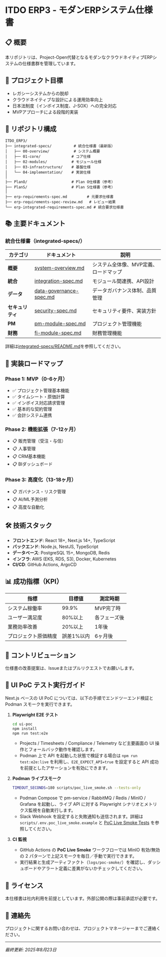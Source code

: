 # ITDO ERP3 - モダンERPシステム仕様書

## 📋 概要

本リポジトリは、Project-Open代替となるモダンなクラウドネイティブERPシステムの仕様書群を管理しています。

## 🎯 プロジェクト目標

- レガシーシステムからの脱却
- クラウドネイティブな設計による運用効率向上
- 日本法制度（インボイス制度、J-SOX）への完全対応
- MVPアプローチによる段階的実装

## 📁 リポジトリ構成

```
ITDO_ERP3/
├── integrated-specs/          # 統合仕様書（最新版）
│   ├── 00-overview/           # システム概要
│   ├── 01-core/              # コア仕様
│   ├── 02-modules/           # モジュール仕様
│   ├── 03-infrastructure/    # 基盤仕様
│   └── 04-implementation/    # 実装仕様
│
├── PlanO/                    # Plan O仕様書（参考）
├── PlanS/                    # Plan S仕様書（参考）
│
├── erp-requirements-spec.md         # 元要求仕様書
├── erp-requirements-spec-review.md   # レビュー結果
└── erp-integrated-requirements-spec.md # 統合要求仕様書
```

## 📚 主要ドキュメント

### 統合仕様書（integrated-specs/）

| カテゴリ | ドキュメント | 説明 |
|---------|------------|------|
| **概要** | [system-overview.md](integrated-specs/00-overview/system-overview.md) | システム全体像、MVP定義、ロードマップ |
| **統合** | [integration-spec.md](integrated-specs/01-core/integration-spec.md) | モジュール間連携、API設計 |
| **データ** | [data-governance-spec.md](integrated-specs/01-core/data-governance-spec.md) | データガバナンス体制、品質管理 |
| **セキュリティ** | [security-spec.md](integrated-specs/03-infrastructure/security-spec.md) | セキュリティ要件、実装方針 |
| **PM** | [pm-module-spec.md](integrated-specs/02-modules/pm-module-spec.md) | プロジェクト管理機能 |
| **財務** | [fi-module-spec.md](integrated-specs/02-modules/fi-module-spec.md) | 財務管理機能 |

詳細は[integrated-specs/README.md](integrated-specs/README.md)を参照してください。

## 🚀 実装ロードマップ

### Phase 1: MVP（0-6ヶ月）
- ✅ プロジェクト管理基本機能
- ✅ タイムシート・原価計算
- ✅ インボイス対応請求管理
- ✅ 基本的な契約管理
- ✅ 会計システム連携

### Phase 2: 機能拡張（7-12ヶ月）
- 📋 販売管理（受注・与信）
- 📋 人事管理
- 📋 CRM基本機能
- 📋 BIダッシュボード

### Phase 3: 高度化（13-18ヶ月）
- 📋 ガバナンス・リスク管理
- 📋 AI/ML予測分析
- 📋 高度な自動化

## 🛠️ 技術スタック

- **フロントエンド**: React 18+, Next.js 14+, TypeScript
- **バックエンド**: Node.js, NestJS, TypeScript
- **データベース**: PostgreSQL 15+, MongoDB, Redis
- **インフラ**: AWS (EKS, RDS, S3), Docker, Kubernetes
- **CI/CD**: GitHub Actions, ArgoCD

## 📊 成功指標（KPI）

| 指標 | 目標値 | 測定時期 |
|------|--------|----------|
| システム稼働率 | 99.9% | MVP完了時 |
| ユーザー満足度 | 80%以上 | 各フェーズ後 |
| 業務効率改善 | 20%以上 | 1年後 |
| プロジェクト原価精度 | 誤差1%以内 | 6ヶ月後 |

## 🤝 コントリビューション

仕様書の改善提案は、Issueまたはプルリクエストでお願いします。

## 🧪 UI PoC テスト実行ガイド

Next.js ベースの UI PoC については、以下の手順でエンドツーエンド検証と Podman スモークを実行できます。

1. **Playwright E2E テスト**
   ```bash
   cd ui-poc
   npm install
   npm run test:e2e
   ```
   - Projects / Timesheets / Compliance / Telemetry など主要画面の UI 操作とフォールバック動作を確認します。
   - Podman 上で API を起動した状態で検証する場合は `npm run test:e2e:live` を利用し、`E2E_EXPECT_API=true` を設定すると API 成功を前提としたアサーションを有効にできます。

2. **Podman ライブスモーク**
   ```bash
   TIMEOUT_SECONDS=180 scripts/poc_live_smoke.sh --tests-only
   ```
   - Podman Compose で pm-service / RabbitMQ / Redis / MinIO / Grafana を起動し、ライブ API に対する Playwright シナリオとメトリクス監視を自動実行します。
   - Slack Webhook を設定すると失敗通知も送信されます。詳細は `scripts/.env.poc_live_smoke.example` と [PoC Live Smoke Tests](docs/poc_live_smoke.md) を参照してください。

3. **CI 監視**
   - GitHub Actions の **PoC Live Smoke** ワークフローでは MinIO 有効/無効の 2 パターンで上記スモークを毎日／手動で実行できます。
   - 実行結果と生成アーティファクト（`logs/poc-smoke/`）を確認し、ダッシュボードやアラート定義に差異がないかチェックしてください。

## 📝 ライセンス

本仕様書は社内利用を前提としています。外部公開の際は事前承認が必要です。

## 📧 連絡先

プロジェクトに関するお問い合わせは、プロジェクトマネージャーまでご連絡ください。

---

*最終更新: 2025年8月23日*
